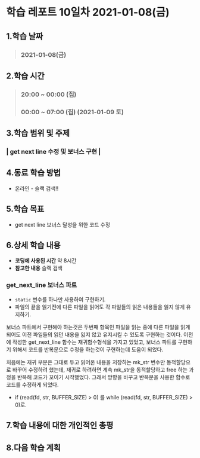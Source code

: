 # 학습 레포트 10일차 2021-01-08(금)
## 1.학습 날짜
> ### 2021-01-08(금)
## 2.학습 시간
> ### 20:00 ~ 00:00 (집)
> ### 00:00 ~ 07:00 (집) (2021-01-09 토)
## 3.학습 범위 및 주제
### | get next line 수정 및 보너스 구현 |
## 4.동료 학습 방법
- 온라인 - 슬랙 검색!!
## 5.학습 목표
- get next line 보너스 달성을 위한 코드 수정
## 6.상세 학습 내용
- **코딩에 사용된 시간** 약 8시간
- **참고한 내용** 슬랙 검색

### get_next_line 보너스 파트
- `static` 변수를 하나만 사용하여 구현하기.
- 파일의 끝을 읽기전에 다른 파일을 읽어도 각 파일들의 읽은 내용들을 잃지 않게 유지하기.

보너스 파트에서 구현해야 하는것은 두번째 항목인 파일을 읽는 중에 다른 파일을 읽게 되어도 이전 파일들의 읽던 내용을 잃지 않고 유지시킬 수 있도록 구현하는 것이다. 이전에 작성한 get_next_line 함수는 재귀함수형식을 가지고 있었고, 보너스 파트를 구현하기 위해서 코드를 반복문으로 수정을 하는것이 구현하는데 도움이 되었다.

처음에는 재귀 부분은 그대로 두고 읽어온 내용을 저장하는 mk_str 변수만 동적할당으로 바꾸어 수정하려 했는데, 재귀로 하려하면 계속 mk_str을 동적할당하고 free 하는 과정을 반복해 코드가 꼬이기 시작했었다. 그래서 방향을 바꾸고 반복문을 사용한 함수로 코드를 수정하게 되었다.

- if (read(fd, str, BUFFER_SIZE) > 0) 를 while (read(fd, str, BUFFER_SIZE) > 0)로.

## 7.학습 내용에 대한 개인적인 총평
## 8.다음 학습 계획